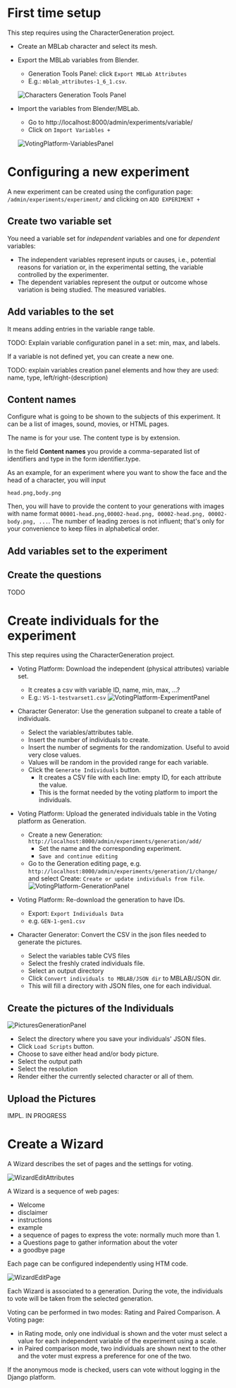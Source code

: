 # First time setup

This step requires using the CharacterGeneration project.

* Create an MBLab character and select its mesh.
* Export the MBLab variables from Blender.
  * Generation Tools Panel: click `Export MBLab Attributes`
  * E.g.: `mblab_attributes-1_6_1.csv`.

  ![Characters Generation Tools Panel](Pics/GenerationToolsPanel.png "Characters Generation Tools")


* Import the variables from Blender/MBLab.
  * Go to http://localhost:8000/admin/experiments/variable/
  * Click on `Import Variables +`

  ![VotingPlatform-VariablesPanel](Pics/VotingPlatform-VariablesPanel.png "Voting Platform: Variables Panel")

# Configuring a new experiment

A new experiment can be created using the configuration page: `/admin/experiments/experiment/` and clicking on `ADD EXPERIMENT +`

## Create two variable set

You need a variable set for _independent_ variables and one for _dependent_ variables:
 * The independent variables represent inputs or causes, i.e., potential reasons for variation or, in the experimental setting, the variable controlled by the experimenter.
 * The dependent variables represent the output or outcome whose variation is being studied. The measured variables.

## Add variables to the set
It means adding entries in the variable range table.

TODO: Explain variable configuration panel in a set: min, max, and labels.

If a variable is not defined yet, you can create a new one.

TODO: explain variables creation panel elements and how they are used: name, type, left/right-(description)

## Content names
Configure what is going to be shown to the subjects of this experiment.
It can be a list of images, sound, movies, or HTML pages.

The name is for your use. The content type is by extension.

In the field **Content names** you provide a comma-separated list of identifiers and type in the form identifier.type.

As an example, for an experiment where you want to show the face and the head of a character, you will input

```
head.png,body.png
```

Then, you will have to provide the content to your generations with images with name format `00001-head.png,00002-head.png, 00002-head.png, 00002-body.png, ...`.
The number of leading zeroes is not influent; that's only for your convenience to keep files in alphabetical order.

## Add variables set to the experiment

## Create the questions
TODO

# Create individuals for the experiment

This step requires using the CharacterGeneration project.

* Voting Platform: Download the independent (physical attributes) variable set.
  - It creates a csv with variable ID, name, min, max, ...?
  - E.g.: `VS-1-testvarset1.csv`
  ![VotingPlatform-ExperimentPanel](Pics/VotingPlatform-ExperimentPanel.png "Voting Platform: Experiment Panel")

* Character Generator: Use the generation subpanel to create a table of individuals.
  - Select the variables/attributes table.
  - Insert the number of individuals to create.
  - Insert the number of segments for the randomization. Useful to avoid very close values.
  - Values will be random in the provided range for each variable.
  - Click the `Generate Individuals` button.
    - It creates a CSV file with each line: empty ID, for each attribute the value.
    - This is the format needed by the voting platform to import the individuals.
* Voting Platform: Upload the generated individuals table in the Voting platform as Generation.
  - Create a new Generation: `http://localhost:8000/admin/experiments/generation/add/`
    - Set the name and the corresponding experiment.
    - `Save and continue editing`
  - Go to the Generation editing page, e.g. `http://localhost:8000/admin/experiments/generation/1/change/` and select Create: `Create or update individuals from file`.
  ![VotingPlatform-GenerationPanel](Pics/VotingPlatform-GenerationPanel.png "Voting Platform: Generation panel")


* Voting Platform: Re-download the generation to have IDs.
  - Export: `Export Individuals Data`
  - e.g. `GEN-1-gen1.csv`
* Character Generator: Convert the CSV in the json files needed to generate the pictures.
  - Select the variables table CVS files
  - Select the freshly crated individuals file.
  - Select an output directory
  - Click `Convert individuals to MBLAB/JSON dir` to MBLAB/JSON dir.
  - This will fill a directory with JSON files, one for each individual.

## Create the pictures of the Individuals

![PicturesGenerationPanel](Pics/PicturesGenerationPanel.png "Pictures Generation Panel")

* Select the directory where you save your individuals' JSON files.
* Click `Load Scripts` button.
* Choose to save either head and/or body picture.
* Select the output path
* Select the resolution
* Render either the currently selected character or all of them.

## Upload the Pictures
IMPL. IN PROGRESS


# Create a Wizard

A Wizard describes the set of pages and the settings for voting.

![WizardEditAttributes](Pics/VotingPlatform-EditWizard.png "Wizard Edit Attributes")


A Wizard is a sequence of web pages:
* Welcome
* disclaimer
* instructions
* example
* a sequence of pages to express the vote: normally much more than 1.
* a Questions page to gather information about the voter
* a goodbye page

Each page can be configured independently using HTM code.

![WizardEditPage](Pics/VotingPlatform-EditWizardPages.png "Wizard Edit Pages")

Each Wizard is associated to a generation. During the vote, the individuals to vote will be taken from the selected generation.

Voting can be performed in two modes: Rating and Paired Comparison.
A Voting page:
* in Rating mode, only one individual is shown and the voter must select a value for each independent variable of the experiment using a scale.
* in Paired comparison mode, two individuals are shown next to the other and the voter must express a preference for one of the two.

If the anonymous mode is checked, users can vote without logging in the Django platform.
